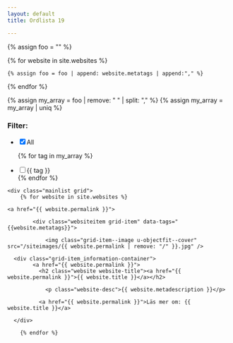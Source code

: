 ```yaml
---
layout: default
title: Ordlista 19

---
```


<div style="width: 100%;">


<div class="filter-row">

{% assign foo = "" %}

{% for website in site.websites %}

    {% assign foo = foo | append: website.metatags | append:"," %}

{% endfor %}

{% assign my_array = foo | remove: " " | split: "," %}
{% assign my_array = my_array | uniq %}
<h3>Filter:</h3>
<ul class="tagfilter">
  <li class="tag-all"><label><input type="checkbox" name="all" value="all" checked="checked" class="allcheckbox" /><span>All</span></label></li>
  
  {% for tag in my_array %}
<li class="tag-button"><label><input type="checkbox" name="{{ tag }}" value="{{ tag }}" class="filtercheckbox" /><span>{{ tag }}</span></label></li>
  {% endfor %}
</ul>
</div>

	<div class="mainlist grid">
		{% for website in site.websites %}

    <a href="{{ website.permalink }}">

		 	<div class="websiteitem grid-item" data-tags="{{website.metatags}}">

		 		<img class="grid-item--image u-objectfit--cover" src="/siteimages/{{ website.permalink | remove: "/" }}.jpg" />

      <div class="grid-item_information-container">
            <a href="{{ website.permalink }}">
  		      <h2 class="website website-title"><a href="{{ website.permalink }}">{{ website.title }}</a></h2>

  		        <p class="website-desc">{{ website.metadescription }}</p>

  		      <a href="{{ website.permalink }}">Läs mer om: {{ website.title }}</a>
</a>
      </div>

      </div>

  </a>

		{% endfor %}

